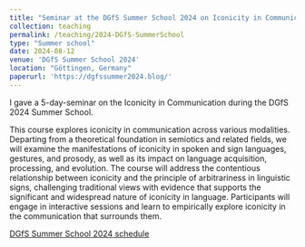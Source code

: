 ```yaml
---
title: "Seminar at the DGfS Summer School 2024 on Iconicity in Communication"
collection: teaching
permalink: /teaching/2024-DGfS-SummerSchool
type: "Summer school"
date: 2024-08-12
venue: 'DGfS Summer School 2024'
location: "Göttingen, Germany"
paperurl: 'https://dgfssummer2024.blog/'
---
```


I gave a 5-day-seminar on the Iconicity in Communication during the DGfS 2024 Summer School.

This course explores iconicity in communication across various modalities. Departing from a theoretical foundation in semiotics and related fields, we will examine the manifestations of iconicity in spoken and sign languages, gestures, and prosody, as well as its impact on language acquisition, processing, and evolution. The course will address the contentious relationship between iconicity and the principle of arbitrariness in linguistic signs, challenging traditional views with evidence that supports the significant and widespread nature of iconicity in language. Participants will engage in interactive sessions and learn to empirically explore iconicity in the communication that surrounds them.

[DGfS Summer School 2024 schedule](https://dgfssummer2024.blog/schedule/)
